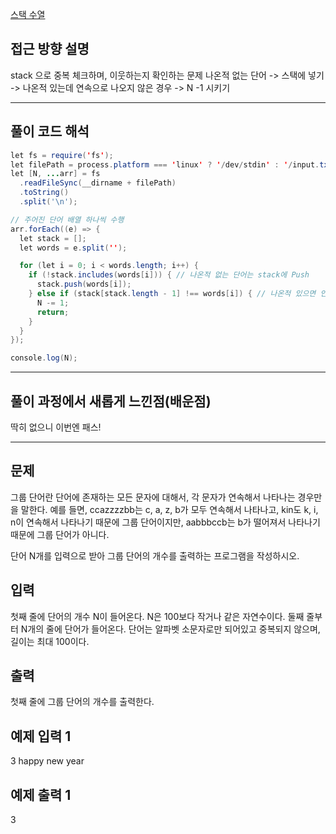 [스택 수열](https://www.acmicpc.net/problem/1316)

## 접근 방향 설명
stack 으로 중복 체크하며, 이웃하는지 확인하는 문제
나온적 없는 단어 -> 스택에 넣기 -> 나온적 있는데 연속으로 나오지 않은 경우 -> N -1 시키기

--- 

## 풀이 코드 해석
``` java script
let fs = require('fs');
let filePath = process.platform === 'linux' ? '/dev/stdin' : '/input.txt';
let [N, ...arr] = fs
  .readFileSync(__dirname + filePath)
  .toString()
  .split('\n');

// 주어진 단어 배열 하나씩 수행
arr.forEach((e) => {
  let stack = [];
  let words = e.split('');

  for (let i = 0; i < words.length; i++) {
    if (!stack.includes(words[i])) { // 나온적 없는 단어는 stack에 Push
      stack.push(words[i]);
    } else if (stack[stack.length - 1] !== words[i]) { // 나온적 있으면 인접 않는 경우
      N -= 1;
      return;
    }
  }
});

console.log(N);

```
---

## 풀이 과정에서 새롭게 느낀점(배운점)
딱히 없으니 이번엔 패스!

---

## 문제
그룹 단어란 단어에 존재하는 모든 문자에 대해서, 각 문자가 연속해서 나타나는 경우만을 말한다. 예를 들면, ccazzzzbb는 c, a, z, b가 모두 연속해서 나타나고, kin도 k, i, n이 연속해서 나타나기 때문에 그룹 단어이지만, aabbbccb는 b가 떨어져서 나타나기 때문에 그룹 단어가 아니다.

단어 N개를 입력으로 받아 그룹 단어의 개수를 출력하는 프로그램을 작성하시오.

##  입력
첫째 줄에 단어의 개수 N이 들어온다. N은 100보다 작거나 같은 자연수이다. 둘째 줄부터 N개의 줄에 단어가 들어온다. 단어는 알파벳 소문자로만 되어있고 중복되지 않으며, 길이는 최대 100이다.

## 출력
첫째 줄에 그룹 단어의 개수를 출력한다.

## 예제 입력 1 
3
happy
new
year

## 예제 출력 1 
3